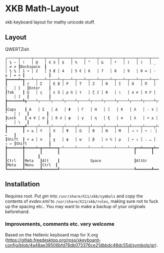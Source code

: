 # XKB Math-Layout

xkb keyboard layout for mathy unicode stuff.

## Layout

QWERTZish

```
┌─────┬─────┬─────┬─────┬─────┬─────┬─────┬─────┬─────┬─────┬─────┬─────┬─────┲━━━━━━━━━━━┓
│ ¼ ~ │ !   │ @   │ ∈ ∋ │ $   │ %   │ ^   │ &   │ *   │ (   │ )   │ _   │ ≠ ≉ ┃Backspace  ┃
│ ½ ⅛ │ 1 ¬ │ 2   │ 3 ∉ │ 4   │ 5 € │ 6   │ 7   │ 8   │ 9   │ 0 ∞ │ - ± │ = ≈ ┃           ┃
┢━━━━━┷━┱───┴─┬───┴─┬───┴─┬───┴─┬───┴─┬───┴─┬───┴─┬───┴─┬───┴─┬───┴─┬───┴─┬───┺━┳━━━━━━━━━┫
┃       ┃ √   │ Σ   │ Ε ∄ │ Ρ   │ Τ   │ Ζ   │ Θ   │ Ι   │ Ο   │ Π   │ {   │ }   ┃Enter    ┃
┃Tab    ┃ ℚ   │ ς   │ ε ∃ │ ρ ℝ │ τ   │ ζ ℤ │ θ   │ ι   │ ο ∅ │ π ℙ │ [   │ ]   ┃         ┃
┣━━━━━━━┻┱────┴┬────┴┬────┴┬────┴┬────┴┬────┴┬────┴┬────┴┬────┴┬────┴┬────┴┬────┺┓        ┃
┃Caps    ┃ Α   │ Σ   │ Δ   │ Φ   │ Γ   │ Η   │ Ξ   │ Κ   │ Λ   │ - ∓ │ "   │ |   ┃        ┃
┃Lock    ┃ α ∀ │ σ ∫ │ δ ∂ │ φ   │ γ   │ η   │ ξ   │ κ   │ λ   │ + ± │ '   │ \   ┃        ┃
┣━━━━━━━┳┹────┬┴────┬┴────┬┴────┬┴────┬┴────┬┴────┬┴────┬┴────┬┴────┬┴────┲┷━━━━━┻━━━━━━━━┫
┃       ┃ > ≥ │ Υ   │ Χ   │ Ψ   │ Ω   │ Β   │ Ν   │ Μ   │ → ↑ │ ∙ ⋮ │ ⇐   ┃               ┃
┃Shift  ┃ < ≤ │ υ   │ χ   │ ψ   │ ω   │ β   │ ν ℕ │ μ   │ ← ↓ │ . … │ ⇒ ⇔ ┃Shift          ┃
┣━━━━━━━╋━━━━━┷━┳━━━┷━━━┱─┴─────┴─────┴─────┴─────┴─────┴──┲━━┷━━━━┳┷━━━━━┻┳━━━━━━━┳━━━━━━┫
┃       ┃       ┃       ┃                                  ┃       ┃       ┃       ┃      ┃
┃Ctrl   ┃Meta   ┃Alt    ┃              Space               ┃AltGr  ┃Meta   ┃Menu   ┃Ctrl  ┃
┗━━━━━━━┻━━━━━━━┻━━━━━━━┹──────────────────────────────────┺━━━━━━━┻━━━━━━━┻━━━━━━━┻━━━━━━┛
```

## Installation

Requires root.
Put *gm* into `/usr/share/X11/xkb/symbols` and copy the contents of *evdev.xml* to `/usr/share/X11/xkb/rules`, making sure not to fuck up the spacing etc.. You may want to make a backup of your originals beforehand.

### Improvements, comments etc. very welcome

Based on the Hellenic keyboard map for X.org (https://gitlab.freedesktop.org/ross/xkeyboard-config/blob/4a48ae39506bfd78db073376ce21dbbdc48dc55d/symbols/gr).
